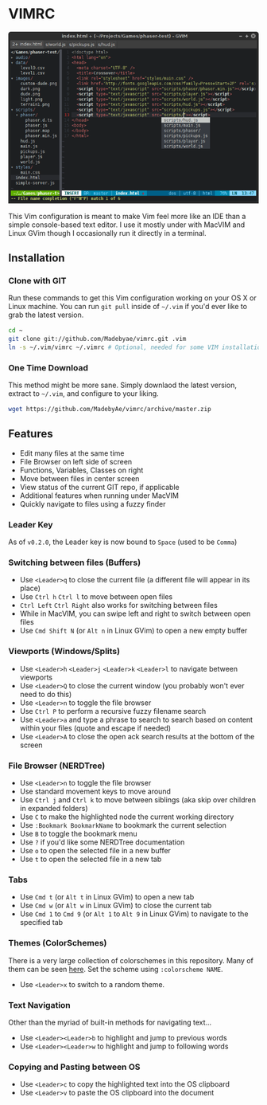# VIMRC

![Screenshot](./screenshot.png "Screenshot of this .vimrc in action")

This Vim configuration is meant to make Vim feel more like an IDE than a simple console-based text editor.
I use it mostly under with MacVIM and Linux GVim though I occasionally run it directly in a terminal.

## Installation

### Clone with GIT

Run these commands to get this Vim configuration working on your OS X or Linux machine.
You can run `git pull` inside of `~/.vim` if you'd ever like to grab the latest version.

```bash
cd ~
git clone git://github.com/Madebyae/vimrc.git .vim
ln -s ~/.vim/vimrc ~/.vimrc # Optional, needed for some VIM installations
```

### One Time Download

This method might be more sane. Simply downlaod the latest version, extract to `~/.vim`, and configure to your liking.

```bash
wget https://github.com/MadebyAe/vimrc/archive/master.zip
```

## Features

* Edit many files at the same time
* File Browser on left side of screen
* Functions, Variables, Classes on right
* Move between files in center screen
* View status of the current GIT repo, if applicable
* Additional features when running under MacVIM
* Quickly navigate to files using a fuzzy finder

### Leader Key

As of `v0.2.0`, the Leader key is now bound to `Space` (used to be `Comma`)

### Switching between files (Buffers)

* Use `<Leader>q` to close the current file (a different file will appear in its place)
* Use `Ctrl h` `Ctrl l` to move between open files
 * `Ctrl Left` `Ctrl Right` also works for switching between files
 * While in MacVIM, you can swipe left and right to switch between open files
* Use `Cmd Shift N` (or `Alt n` in Linux GVim) to open a new empty buffer

### Viewports (Windows/Splits)

* Use `<Leader>h` `<Leader>j` `<Leader>k` `<Leader>l` to navigate between viewports
* Use `<Leader>Q` to close the current window (you probably won't ever need to do this)
* Use `<Leader>n` to toggle the file browser
* Use `Ctrl P` to perform a recursive fuzzy filename search
* Use `<Leader>a` and type a phrase to search to search based on content within your files (quote and escape if needed)
* Use `<Leader>A` to close the open ack search results at the bottom of the screen

### File Browser (NERDTree)

* Use `<Leader>n` to toggle the file browser
* Use standard movement keys to move around
* Use `Ctrl j` and `Ctrl k` to move between siblings (aka skip over children in expanded folders)
* Use `C` to make the highlighted node the current working directory
* Use `:Bookmark BookmarkName` to bookmark the current selection
* Use `B` to toggle the bookmark menu
* Use `?` if you'd like some NERDTree documentation
* Use `o` to open the selected file in a new buffer
* Use `t` to open the selected file in a new tab

### Tabs

* Use `Cmd t` (or `Alt t` in Linux GVim) to open a new tab
* Use `Cmd w` (or `Alt w` in Linux GVim) to close the current tab
* Use `Cmd 1` to `Cmd 9` (or `Alt 1` to `Alt 9` in Linux GVim) to navigate to the specified tab

### Themes (ColorSchemes)

There is a very large collection of colorschemes in this repository.
Many of them can be seen [here](http://vimcolors.com/).
Set the scheme using `:colorscheme NAME`.

* Use `<Leader>x` to switch to a random theme.

### Text Navigation

Other than the myriad of built-in methods for navigating text...

* Use `<Leader><Leader>b` to highlight and jump to previous words
* Use `<Leader><Leader>w` to highlight and jump to following words

### Copying and Pasting between OS

* Use `<Leader>c` to copy the highlighted text into the OS clipboard
* Use `<Leader>v` to paste the OS clipboard into the document
